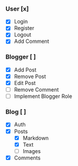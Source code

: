 ### User [x]

- [x] Login
- [x] Register
- [x] Logout
- [x] Add Comment

### Blogger [ ]

- [x] Add Post
- [x] Remove Post
- [x] Edit Post
- [ ] Remove Comment
- [ ] Implement Blogger Role

### Blog [ ]

- [x] Auth
- [x] Posts
  - [x] Markdown
  - [x] Text
  - [ ] Images
- [x] Comments
